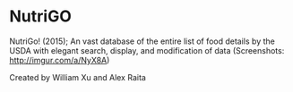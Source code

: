 # NutriGO
NutriGo! (2015); An vast database of the entire list of food details by the USDA with elegant search, display, and modification of data (Screenshots: http://imgur.com/a/NyX8A)

Created by William Xu and Alex Raita
